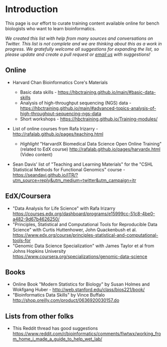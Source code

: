 # Introduction

This page is our effort to curate training content available online for bench biologists who want to learn bioinformatics.

*We created this list with help from many sources and conversations on Twitter. This list is not complete and we are thinking about this as a work in progress. We gratefully welcome all suggestions for expanding the list, so please update and create a pull request or [email us](mailto:hbctraining@hsph.harvard.edu) with suggestions!* 

## Online

* Harvard Chan Bioinformatics Core's Materials  
   * Basic data skills - https://hbctraining.github.io/main/#basic-data-skills
   * Analysis of high-throughput sequencing (NGS) data - https://hbctraining.github.io/main/#advanced-topics-analysis-of-high-throughput-sequencing-ngs-data
   * Short workshops - https://hbctraining.github.io/Training-modules/

* List of online courses from Rafa Irizarry - http://rafalab.github.io/pages/teaching.html
  * *Highlight* "HarvardX Biomedical Data Science Open Online Training" (related to EdX course) http://rafalab.github.io/pages/harvardx.html (Video content)
* Sean Davis' list of "Teaching and Learning Materials" for the "CSHL Statistical Methods for Functional Genomics" course - https://seandavi.github.io/ITR/?utm_source=reply&utm_medium=twitter&utm_campaign=itr

## EdX/Coursera

* "Data Analysis for Life Science" with Rafa Irizarry https://courses.edx.org/dashboard/programs/e15999cc-51c8-4be0-a482-9d67b4626250/
* "Principles, Statistical and Computational Tools for Reproducible Data Science" with Curtis Huttenhower, John Quackenbush et al. https://www.edx.org/course/principles-statistical-and-computational-tools-for
* "Genomic Data Science Specialization" with James Taylor et al from Johns Hopkins University https://www.coursera.org/specializations/genomic-data-science

## Books

* Online Book "Modern Statistics for Biology" by Susan Holmes and Wokfgang Huber - http://web.stanford.edu/class/bios221/book/
* "Bioinformatics Data Skills" by Vince Buffalo http://shop.oreilly.com/product/0636920030157.do

## Lists from other folks

* This Reddit thread has good suggestions https://www.reddit.com/r/bioinformatics/comments/fiwtwx/working_from_home_i_made_a_guide_to_help_wet_lab/

